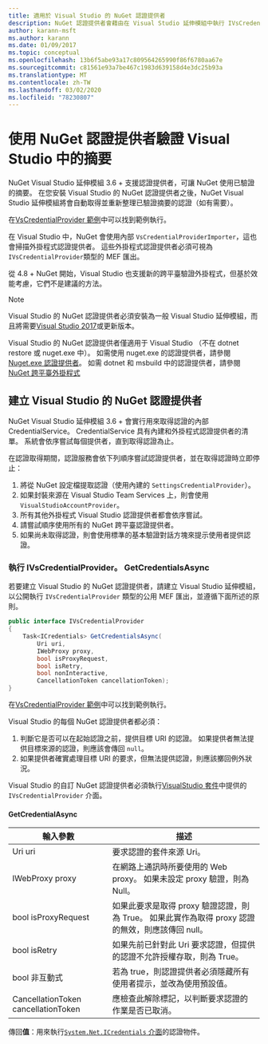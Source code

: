 ```yaml
---
title: 適用於 Visual Studio 的 NuGet 認證提供者
description: NuGet 認證提供者會藉由在 Visual Studio 延伸模組中執行 IVsCredentialProvider 介面，藉以向摘要進行驗證。
author: karann-msft
ms.author: karann
ms.date: 01/09/2017
ms.topic: conceptual
ms.openlocfilehash: 13b6f5abe93a17c809564265990f86f6780aa67e
ms.sourcegitcommit: c81561e93a7be467c1983d639158d4e3dc25b93a
ms.translationtype: MT
ms.contentlocale: zh-TW
ms.lasthandoff: 03/02/2020
ms.locfileid: "78230807"
---
```

# <a name="authenticating-feeds-in-visual-studio-with-nuget-credential-providers"></a>使用 NuGet 認證提供者驗證 Visual Studio 中的摘要

NuGet Visual Studio 延伸模組 3.6 + 支援認證提供者，可讓 NuGet 使用已驗證的摘要。
在您安裝 Visual Studio 的 NuGet 認證提供者之後，NuGet Visual Studio 延伸模組將會自動取得並重新整理已驗證摘要的認證（如有需要）。

在[VsCredentialProvider 範例](https://github.com/NuGet/Samples/tree/master/VsCredentialProvider)中可以找到範例執行。

在 Visual Studio 中，NuGet 會使用內部 `VsCredentialProviderImporter`，這也會掃描外掛程式認證提供者。 這些外掛程式認證提供者必須可視為 `IVsCredentialProvider`類型的 MEF 匯出。

從 4.8 + NuGet 開始，Visual Studio 也支援新的跨平臺驗證外掛程式，但基於效能考慮，它們不是建議的方法。

> [!Note]
> Visual Studio 的 NuGet 認證提供者必須安裝為一般 Visual Studio 延伸模組，而且將需要[Visual Studio 2017](https://aka.ms/vs/15/release/vs_enterprise.exe)或更新版本。
>
> Visual Studio 的 NuGet 認證提供者僅適用于 Visual Studio （不在 dotnet restore 或 nuget.exe 中）。 如需使用 nuget.exe 的認證提供者，請參閱[Nuget.exe 認證提供者](nuget-exe-Credential-providers.md)。
> 如需 dotnet 和 msbuild 中的認證提供者，請參閱[NuGet 跨平臺外掛程式](nuget-cross-platform-authentication-plugin.md)

## <a name="creating-a-nuget-credential-provider-for-visual-studio"></a>建立 Visual Studio 的 NuGet 認證提供者

NuGet Visual Studio 延伸模組 3.6 + 會實行用來取得認證的內部 CredentialService。 CredentialService 具有內建和外掛程式認證提供者的清單。 系統會依序嘗試每個提供者，直到取得認證為止。

在認證取得期間，認證服務會依下列順序嘗試認證提供者，並在取得認證時立即停止：

1. 將從 NuGet 設定檔提取認證（使用內建的 `SettingsCredentialProvider`）。
1. 如果封裝來源在 Visual Studio Team Services 上，則會使用 `VisualStudioAccountProvider`。
1. 所有其他外掛程式 Visual Studio 認證提供者都會依序嘗試。
1. 請嘗試順序使用所有的 NuGet 跨平臺認證提供者。
1. 如果尚未取得認證，則會使用標準的基本驗證對話方塊來提示使用者提供認證。

### <a name="implementing-ivscredentialprovidergetcredentialsasync"></a>執行 IVsCredentialProvider。 GetCredentialsAsync

若要建立 Visual Studio 的 NuGet 認證提供者，請建立 Visual Studio 延伸模組，以公開執行 `IVsCredentialProvider` 類型的公用 MEF 匯出，並遵循下面所述的原則。

```cs
public interface IVsCredentialProvider
{
    Task<ICredentials> GetCredentialsAsync(
        Uri uri,
        IWebProxy proxy,
        bool isProxyRequest,
        bool isRetry,
        bool nonInteractive,
        CancellationToken cancellationToken);
}
```

在[VsCredentialProvider 範例](https://github.com/NuGet/Samples/tree/master/VsCredentialProvider)中可以找到範例執行。

Visual Studio 的每個 NuGet 認證提供者都必須：

1. 判斷它是否可以在起始認證之前，提供目標 URI 的認證。 如果提供者無法提供目標來源的認證，則應該會傳回 `null`。
1. 如果提供者確實處理目標 URI 的要求，但無法提供認證，則應該擲回例外狀況。

Visual Studio 的自訂 NuGet 認證提供者必須執行[VisualStudio 套件](https://www.nuget.org/packages/NuGet.VisualStudio/)中提供的 `IVsCredentialProvider` 介面。

#### <a name="getcredentialasync"></a>GetCredentialAsync

| 輸入參數 |描述|
| ----------------|-----------|
| Uri uri | 要求認證的套件來源 Uri。|
| IWebProxy proxy | 在網路上通訊時所要使用的 Web proxy。 如果未設定 proxy 驗證，則為 Null。 |
| bool isProxyRequest | 如果此要求是取得 proxy 驗證認證，則為 True。 如果此實作為取得 proxy 認證的無效，則應該傳回 null。 |
| bool isRetry | 如果先前已針對此 Uri 要求認證，但提供的認證不允許授權存取，則為 True。 |
| bool 非互動式 | 若為 true，則認證提供者必須隱藏所有使用者提示，並改為使用預設值。 |
| CancellationToken cancellationToken | 應檢查此解除標記，以判斷要求認證的作業是否已取消。 |

傳回**值**：用來執行[`System.Net.ICredentials` 介面](/dotnet/api/system.net.icredentials?view=netstandard-2.0)的認證物件。
